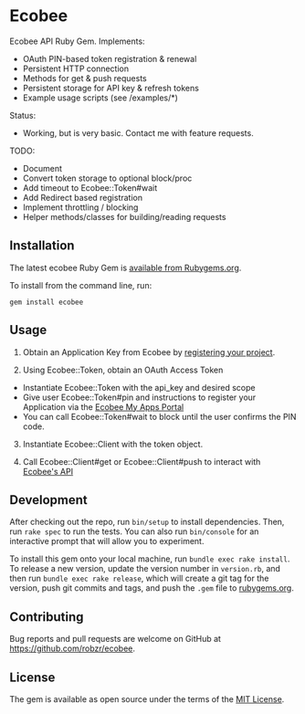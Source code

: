 # Ecobee

Ecobee API Ruby Gem.  Implements: 
- OAuth PIN-based token registration & renewal
- Persistent HTTP connection
- Methods for get & push requests
- Persistent storage for API key & refresh tokens
- Example usage scripts (see /examples/\*)

Status:
- Working, but is very basic. Contact me with feature requests.

TODO:
- Document
- Convert token storage to optional block/proc
- Add timeout to Ecobee::Token#wait
- Add Redirect based registration
- Implement throttling / blocking
- Helper methods/classes for building/reading requests

## Installation

The latest ecobee Ruby Gem is [available from Rubygems.org](https://rubygems.org/gems/ecobee).

To install from the command line, run:
```
gem install ecobee
```

## Usage

1. Obtain an Application Key from Ecobee by [registering your project](https://www.ecobee.com/developers).

2. Using Ecobee::Token, obtain an OAuth Access Token
- Instantiate Ecobee::Token with the api_key and desired scope
- Give user Ecobee::Token#pin and instructions to register your Application via the [Ecobee My Apps Portal](https://www.ecobee.com/consumerportal/index.html#/my-apps)
- You can call Ecobee::Token#wait to block until the user confirms the PIN code.

3. Instantiate Ecobee::Client with the token object.

4. Call Ecobee::Client#get or Ecobee::Client#push to interact with [Ecobee's API](https://www.ecobee.com/home/developer/api/introduction/index.shtml)

## Development

After checking out the repo, run `bin/setup` to install dependencies. Then, run `rake spec` to run the tests. You can also run `bin/console` for an interactive prompt that will allow you to experiment.

To install this gem onto your local machine, run `bundle exec rake install`. To release a new version, update the version number in `version.rb`, and then run `bundle exec rake release`, which will create a git tag for the version, push git commits and tags, and push the `.gem` file to [rubygems.org](https://rubygems.org).

## Contributing

Bug reports and pull requests are welcome on GitHub at https://github.com/robzr/ecobee.

## License

The gem is available as open source under the terms of the [MIT License](http://opensource.org/licenses/MIT).

